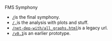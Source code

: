 FMS Symphony

* [`/`](http://csvsoundsystem.github.com/fms-symphony/)is the final symphony.
* [`/,`](http://csvsoundsystem.github.com/fms-symphony/,)is the analysis with plots and stuff.
* [`/net-dep-with/all_graphs.html`](http://csvsoundsystem.github.com/fms-symphony/net-dep-with/all_graphs.html)is a legacy url.
* [`/v0.1`](http://csvsoundsystem.github.com/fms-symphony/v0.1)is an earlier prototype.
